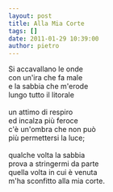 ```yaml
---
layout: post
title: Alla Mia Corte
tags: []
date: 2011-01-29 10:39:00
author: pietro
---
```

Si accavallano le onde<br/>con un'ira che fa male<br/>e la sabbia che m'erode<br/>lungo tutto il litorale<br/><br/>un attimo di respiro<br/>ed incalza più feroce<br/>c'è un'ombra che non può <br/>più permettersi la luce;<br/><br/>qualche volta la sabbia <br/>prova a stringermi da parte<br/>quella volta in cui è venuta<br/>m'ha sconfitto alla mia corte.
